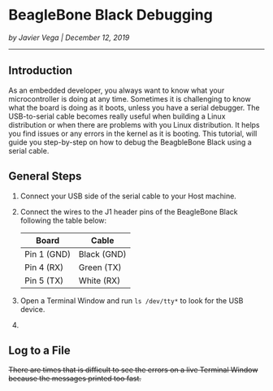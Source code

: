 # BeagleBone Black Debugging

_by Javier Vega | December 12, 2019_

---

## Introduction
As an embedded developer, you always want to know what your microcontroller is doing at any time.
Sometimes it is challenging to know what the board is doing as it boots, unless you have a serial debugger.
The USB-to-serial cable becomes really useful when building a Linux distribution or when there are problems with you Linux distribution.
It helps you find issues or any errors in the kernel as it is booting.
This tutorial, will guide you step-by-step on how to debug the BeagbleBone Black using a serial cable.

## General Steps
1. Connect your USB side of the serial cable to your Host machine.
2. Connect the wires to the J1 header pins of the BeagleBone Black following the table below:

	|    Board    |    Cable    |
	| ----------- | ----------- | 
	| Pin 1 (GND) | Black (GND) |
	| Pin 4 (RX)  |	Green (TX)  |
	| Pin 5 (TX)  |	White (RX)  |

3. Open a Terminal Window and run `ls /dev/tty*` to look for the USB device.
4. 

## Log to a File
~~There are times that is difficult to see the errors on a live Terminal Window because the messages printed too fast.~~
